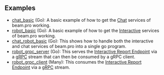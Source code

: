 Examples
---
* [chat_basic](https://github.com/Xackery/gobeam/tree/master/examples/chat_basic) (Go): A basic example of how to get the [Chat](https://dev.beam.pro/reference/chat/index.html) services of beam.pro working.
* [robot_basic](https://github.com/Xackery/gobeam/tree/master/examples/robot_basic) (Go): A basic example of how to get the [Interactive](https://dev.beam.pro/reference/interactive/index.html) services of beam.pro working.
* [chat_robot_basic](https://github.com/Xackery/gobeam/tree/master/examples/chat_robot_basic) (Go): This shows how to handle both the interactive and chat services of beam.pro into a single go program.
* [robot_grpc_server](https://github.com/Xackery/gobeam/tree/master/examples/robot_grpc_server) (Go): This serves the [Interactive Report Endpoint](https://dev.beam.pro/tutorials/interactive.html) via a [gRPC](http://www.grpc.io/) stream that can then be consumed by a gRPC client.
* [robot_grpc_client](https://github.com/Xackery/gobeam/tree/master/examples/robot_grpc_client) (Many): This consumes the [Interactive Report Endpoint](https://dev.beam.pro/tutorials/interactive.html) via a [gRPC](http://www.grpc.io/) stream.


